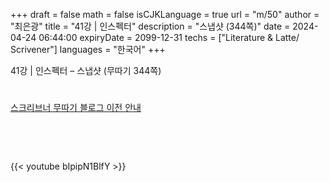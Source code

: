 +++
draft = false
math = false
isCJKLanguage = true
url = "m/50"
author = "최은광"
title = "41강 | 인스펙터"
description = "스냅샷 (344쪽)"
date = 2024-04-24 06:44:00
expiryDate = 2099-12-31
techs = ["Literature & Latte/ Scrivener"]
languages = "한국어"
+++

41강 | 인스펙터 – 스냅샷 (무따기 344쪽)

<!--more--> 

#

[스크리브너 무따기 블로그 이전 안내](../../docs/scrivener/newsroom/scrivener-notice-01/)

<br>

<script async src="https://pagead2.googlesyndication.com/pagead/js/adsbygoogle.js?client=ca-pub-2618164900782657"
     crossorigin="anonymous"></script>
<ins class="adsbygoogle"
     style="display:block"
     data-ad-format="autorelaxed"
     data-ad-client="ca-pub-2618164900782657"
     data-ad-slot="3789799679"></ins>
<script>
     (adsbygoogle = window.adsbygoogle || []).push({});
</script>

<br>

{{< youtube bIpipN1BlfY >}}

#